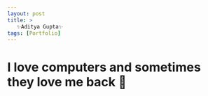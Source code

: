 ```yaml
---
layout: post
title: >
   ✨Aditya Gupta✨
tags: [Portfolio]
---
```


# I love computers and sometimes they love me back 💖



